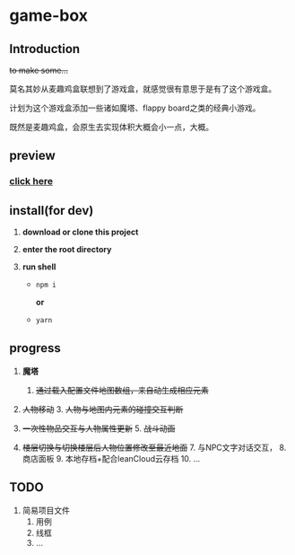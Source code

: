 # game-box



## Introduction

~~to make some...~~

莫名其妙从麦趣鸡盒联想到了游戏盒，就感觉很有意思于是有了这个游戏盒。

计划为这个游戏盒添加一些诸如魔塔、flappy board之类的经典小游戏。

既然是麦趣鸡盒，会原生去实现体积大概会小一点，大概。



## preview

### [click here](https://jerryfangr.github.io/game-box/dist/index.html)





## install(for dev)

1. **download or clone this project**

2. **enter the root directory**

3. **run shell**

   * ```bash
     npm i
     ```

     **or**

   * ```bash
     yarn
     ```

     

   

## progress

1. **魔塔**

   1. ~~通过载入配置文件地图数组，来自动生成相应元素~~
2. ~~人物移动~~
   3. ~~人物与地图内元素的碰撞交互判断~~
4. ~~一次性物品交互与人物属性更新~~
   5. ~~战斗动画~~
6. ~~楼层切换与切换楼层后人物位置修改至最近地面~~
   7. 与NPC文字对话交互，
   8. 商店面板
   9. 本地存档+配合leanCloud云存档
   10. ...





## TODO

1. 简易项目文件
   1. 用例
   2. 线框
   3. ...